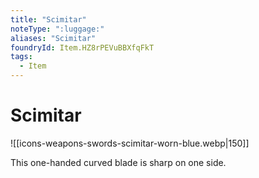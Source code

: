 ```yaml
---
title: "Scimitar"
noteType: ":luggage:"
aliases: "Scimitar"
foundryId: Item.HZ8rPEVuBBXfqFkT
tags:
  - Item
---
```


# Scimitar
![[icons-weapons-swords-scimitar-worn-blue.webp|150]]

This one-handed curved blade is sharp on one side.
